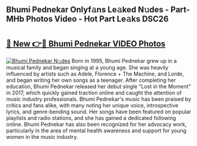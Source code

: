 ## Bhumi Pednekar Onlyf𝚊ns Le𝚊ked N𝚞des - Part-MHb Photos Video - Hot Part Le𝚊ks DSC26

# <h2><a href="http://ab36106.deff.icu/?id=Bhumi+Pednekar">🔗 New 👉🔴 Bhumi Pednekar VIDEO Photos</a></h2>

[![Bhumi Pednekar N𝚞des](https://i.imgur.com/rIISA9y.gif)](http://ab36106.deff.icu/?id=Bhumi+Pednekar)
Born in 1995, Bhumi Pednekar grew up in a musical family and began singing at a young age. She was heavily influenced by artists such as Adele, Florence + The Machine, and Lorde, and began writing her own songs as a teenager. After completing her education, Bhumi Pednekar released her debut single "Lost in the Moment" in 2017, which quickly gained traction online and caught the attention of music industry professionals. Bhumi Pednekar's music has been praised by critics and fans alike, with many noting her unique voice, introspective lyrics, and genre-bending sound. Her songs have been featured on popular playlists and radio stations, and she has gained a dedicated following online. Bhumi Pednekar has also been recognized for her advocacy work, particularly in the area of mental health awareness and support for young women in the music industry.
